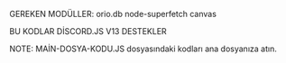 GEREKEN MODÜLLER: 
orio.db
node-superfetch
canvas

BU KODLAR DİSCORD.JS V13 DESTEKLER

NOTE: MAİN-DOSYA-KODU.JS dosyasındaki kodları ana dosyanıza atın.